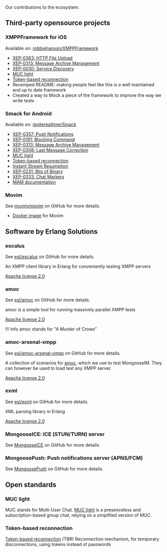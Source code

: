 Our contributions to the ecosystem.

## Third-party opensource projects

### XMPPFramework for iOS

Available on: [robbiehanson/XMPPFramework](https://github.com/robbiehanson/XMPPFramework)

* [XEP-0363: HTTP File Upload](https://github.com/robbiehanson/XMPPFramework/pull/730)
* [XEP-0313: Message Archive Management](https://github.com/robbiehanson/XMPPFramework/pull/733)
* [XEP-0030: Service Discovery](https://github.com/robbiehanson/XMPPFramework/pull/736)
* [MUC light](https://github.com/robbiehanson/XMPPFramework/pull/750)
* [Token-based reconnection](https://github.com/robbiehanson/XMPPFramework/pull/758)
* Revamped README: making people feel like this is a well maintained and up to date framework
* Created a way to Mock a piece of the framework to improve the way we write tests

### Smack for Android

Available on: [igniterealtime/Smack](https://github.com/igniterealtime/Smack)

* [XEP-0357: Push Notifications](https://github.com/igniterealtime/Smack/pull/83)
* [XEP-0191: Blocking Command](https://github.com/igniterealtime/Smack/pull/84)
* [XEP-0313: Message Archive Management](https://github.com/igniterealtime/Smack/pull/76)
* [XEP-0308: Last Message Correction](https://github.com/igniterealtime/Smack/pull/73)
* [MUC light](https://github.com/igniterealtime/Smack/pull/81)
* [Token-based reconnection](https://github.com/igniterealtime/Smack/pull/85)
* [Instant Stream Resumption](https://github.com/igniterealtime/Smack/pull/92)
* [XEP-0231: Bits of Binary](https://github.com/igniterealtime/Smack/pull/91)
* [XEP-0333: Chat Markers](https://github.com/igniterealtime/Smack/pull/90)
* [MAM documentation](https://github.com/igniterealtime/Smack/pull/86/files)

### Movim

See [movim/movim](https://github.com/movim/movim) on GitHub for more details.

* [Docker image](https://github.com/esl/movim-docker) for Movim

## Software by Erlang Solutions

### escalus

See [esl/escalus](https://github.com/esl/escalus) on GitHub for more details.

An XMPP client library in Erlang for conveniently testing XMPP servers

[Apache license 2.0](https://github.com/esl/escalus/blob/master/LICENSE)

### amoc

See [esl/amoc](https://github.com/esl/amoc) on GitHub for more details.

amoc is a simple tool for running massively parallel XMPP tests

[Apache license 2.0](https://github.com/esl/amoc/blob/master/LICENSE)

!!! Info
    amoc stands for "A Murder of Crows"

### amoc-arsenal-xmpp

See [esl/amoc-arsenal-xmpp](https://github.com/esl/amoc-arsenal-xmpp) on GitHub for more details.

A collection of scenarios for [amoc](#amoc), which we use to test MongooseIM.
They can however be used to load test any XMPP server.

[Apache license 2.0](https://github.com/esl/amoc-arsenal-xmpp/blob/master/LICENSE)

### exml

See [esl/exml](https://github.com/esl/exml) on GitHub for more details.

XML parsing library in Erlang

[Apache license 2.0](https://github.com/esl/exml/blob/master/LICENSE)

### MongooseICE: ICE (STUN/TURN) server

See [MongooseICE](https://github.com/esl/MongooseICE) on GitHub for more details.

### MongoosePush: Push notifications server (APNS/FCM)

See [MongoosePush](https://github.com/esl/MongoosePush) on GitHub for more details.

## Open standards

### MUC light

MUC stands for Multi-User Chat. [MUC light](open-extensions/muc_light.md) is a presenceless and subscription-based group chat, relying on a simplified version of MUC.

### Token-based reconnection

[Token-based reconnection](open-extensions/token-reconnection.md) (TBR) Reconnection mechanism, for temporary disconnections, using tokens instead of passwords
